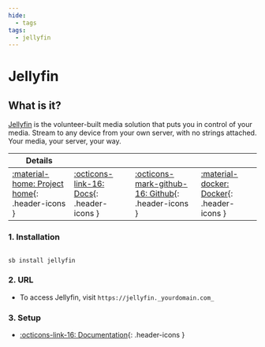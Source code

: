 ```yaml
---
hide:
  - tags
tags:
  - jellyfin
---
```


# Jellyfin

## What is it?

[Jellyfin](https://jellyfin.org/) is the volunteer-built media solution that puts you in control of your media. Stream to any device from your own server, with no strings attached. Your media, your server, your way.

| Details     |             |             |             |
|-------------|-------------|-------------|-------------|
| [:material-home: Project home](https://jellyfin.org/){: .header-icons } | [:octicons-link-16: Docs](https://docs.jellyfin.org/){: .header-icons } | [:octicons-mark-github-16: Github](https://github.com/jellyfin/jellyfin){: .header-icons } | [:material-docker: Docker](https://hub.docker.com/r/hotio/jellyfin){: .header-icons }|

### 1. Installation

``` shell

sb install jellyfin

```

### 2. URL

- To access Jellyfin, visit `https://jellyfin._yourdomain.com_`

### 3. Setup

- [:octicons-link-16: Documentation](https://docs.jellyfin.org/){: .header-icons }
